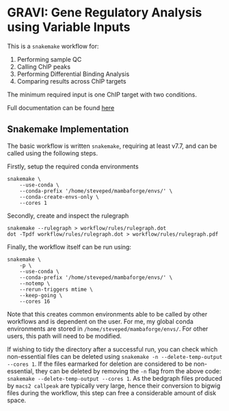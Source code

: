 # GRAVI: Gene Regulatory Analysis using Variable Inputs

This is a `snakemake` workflow for:

1. Performing sample QC
2. Calling ChIP peaks
3. Performing Differential Binding Analysis
4. Comparing results across ChIP targets

The minimum required input is one ChIP target with two conditions.

Full documentation can be found [here](https://steveped.github.io/GRAVI/)


## Snakemake Implementation

The basic workflow is written `snakemake`, requiring at least v7.7, and can be called using the following steps.

Firstly, setup the required conda environments

```
snakemake \
	--use-conda \
	--conda-prefix '/home/steveped/mambaforge/envs/' \
	--conda-create-envs-only \
	--cores 1
```

Secondly, create and inspect the rulegraph

```
snakemake --rulegraph > workflow/rules/rulegraph.dot
dot -Tpdf workflow/rules/rulegraph.dot > workflow/rules/rulegraph.pdf
```

Finally, the workflow itself can be run using:

```
snakemake \
	-p \
	--use-conda \
	--conda-prefix '/home/steveped/mambaforge/envs/' \
	--notemp \
	--rerun-triggers mtime \
	--keep-going \
	--cores 16
```

Note that this creates common environments able to be called by other workflows and is dependent on the user.
For me, my global conda environments are stored in `/home/steveped/mambaforge/envs/`.
For other users, this path will need to be modified.

If wishing to tidy the directory after a successful run, you can check which non-essential files can be deleted using `snakemake -n --delete-temp-output --cores 1`.
If the files earmarked for deletion are considered to be non-essential, they can be deleted by removing the `-n` flag from the above code: `snakemake --delete-temp-output --cores 1`.
As the bedgraph files produced by `macs2 callpeak` are typically very large, hence their conversion to bigwig files during the workflow, this step can free a considerable amount of disk space.
